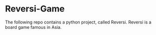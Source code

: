 # Reversi-Game
The following repo contains a python project, called Reversi. Reversi is a board game famous in Asia.
